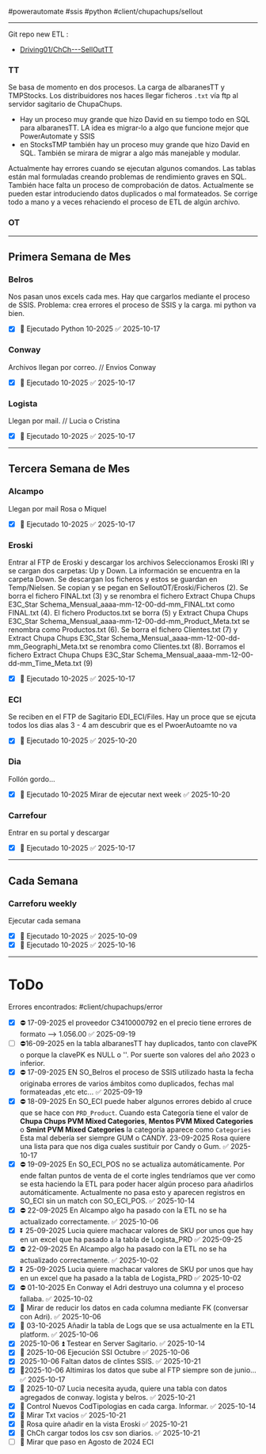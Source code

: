 #powerautomate
#ssis
#python 
#client/chupachups/sellout
___

Git repo new ETL : 
- [Driving01/ChCh---SellOutTT](https://github.com/Driving01/ChCh---SellOutTT)

### TT 
Se basa de momento en dos procesos. La carga de albaranesTT y TMPStocks. Los distribuidores nos haces llegar ficheros `.txt` vía ftp al servidor sagitario de ChupaChups.

- Hay un proceso muy grande que hizo David en su tiempo todo en SQL para albaranesTT. LA idea es migrar-lo a algo que funcione mejor que PowerAutomate y SSIS
- en StocksTMP también hay un proceso muy grande que hizo David en SQL. También se mirara de migrar a algo más manejable y modular.

Actualmente hay errores cuando se ejecutan algunos comandos. Las tablas están mal formuladas creando problemas de rendimiento graves en SQL. También hace falta un proceso de comprobación de datos. Actualmente se pueden estar introduciendo datos duplicados o mal formateados. Se corrige todo a mano y a veces rehaciendo el proceso de ETL de algún archivo.

### OT

___
## Primera Semana de Mes
### Belros
Nos pasan unos excels cada mes. Hay que cargarlos mediante el proceso de SSIS. Problema: crea errores el proceso de SSIS y la carga. mi python va bien.
- [x] 🔺 Ejecutado Python 10-2025 ✅ 2025-10-17
### Conway
Archivos llegan por correo. // Envios Conway
- [x] 🔺 Ejecutado 10-2025 ✅ 2025-10-17
### Logista
Llegan por mail. // Lucia o Cristina
- [x] 🔺 Ejecutado 10-2025 ✅ 2025-10-17
______

## Tercera Semana de Mes
### Alcampo 
Llegan por mail Rosa o Miquel
- [x] 🔺 Ejecutado 10-2025 ✅ 2025-10-17

### Eroski
Entrar al FTP de Eroski y descargar los archivos
Seleccionamos Eroski IRI y se cargan dos carpetas: Up y Down. La información se encuentra en la carpeta Down. Se descargan los ficheros y estos se guardan en Temp/Nielsen. Se copian y se pegan en SelloutOT/Eroski/Ficheros (2).
Se borra el fichero FINAL.txt (3) y se renombra el fichero Extract Chupa Chups E3C_Star Schema_Mensual_aaaa-mm-12-00-dd-mm_FINAL.txt como FINAL.txt (4). El fichero Productos.txt se borra (5) y Extract Chupa Chups E3C_Star Schema_Mensual_aaaa-mm-12-00-dd-mm_Product_Meta.txt se renombra como Productos.txt (6). Se borra el fichero Clientes.txt (7) y Extract Chupa Chups E3C_Star Schema_Mensual_aaaa-mm-12-00-dd-mm_Geographi_Meta.txt se renombra como Clientes.txt (8). Borramos el fichero Extract Chupa Chups E3C_Star Schema_Mensual_aaaa-mm-12-00-dd-mm_Time_Meta.txt (9)

- [x] 🔺 Ejecutado 10-2025 ✅ 2025-10-17

### ECI
Se reciben en el FTP de Sagitario EDI_ECI/Files. Hay un proce que se ejcuta todos los dias alas 3 - 4 am descubrir que es el PwoerAutoamte no va
- [x] 🔺 Ejecutado 10-2025 ✅ 2025-10-20

### Dia
Follón gordo...
- [x] 🔺 Ejecutado 10-2025 Mirar de ejecutar next week ✅ 2025-10-20

### Carrefour
Entrar en su portal y descargar
- [x] 🔺 Ejecutado 10-2025 ✅ 2025-10-17
___
## Cada Semana
### Carreforu weekly
Ejecutar cada semana
- [x] 🔺 Ejecutado 10-2025 ✅ 2025-10-09
- [x] 🔺 Ejecutado 10-2025 ✅ 2025-10-16
___

# ToDo

Errores encontrados: #client/chupachups/error

- [x] ⛔ 17-09-2025 el proveedor C3410000792 en el precio tiene errores de formato --> 1.056.00 ✅ 2025-09-19
- [ ] ⛔16-09-2025 en la tabla albaranesTT hay duplicados, tanto con clavePK o porque la clavePK es NULL o ''. Por suerte son valores del año 2023 o inferior.
- [x] ⛔ 17-09-2025 EN SO_Belros el proceso de SSIS utilizado hasta la fecha originaba errores de varios ámbitos como duplicados, fechas mal formateadas ,etc etc... ✅ 2025-09-19
- [x] ⛔ 18-09-2025 En SO_ECI puede haber algunos errores debido al cruce que se hace con `PRD_Product`. Cuando esta Categoría tiene el valor de **Chupa Chups PVM Mixed Categories**, **Mentos PVM Mixed Categories** o **Smint PVM Mixed Categories** la categoría aparece como `Categories` Esta mal debería ser siempre GUM o CANDY. 23-09-2025 Rosa quiere una lista para que nos diga cuales sustituir por Candy o Gum. ✅ 2025-10-17
- [x] ⛔ 19-09-2025 En SO_ECI_POS no se actualiza automáticamente. Por ende faltan puntos de venta de el corte ingles tendríamos que ver como se esta haciendo la ETL para poder hacer algún proceso para añadirlos automáticamente. Actualmente no pasa esto y aparecen registros en SO_ECI sin un match con SO_ECI_POS. ✅ 2025-10-14
- [x] ⛔ 22-09-2025 En Alcampo algo ha pasado con la ETL no se ha actualizado correctamente. ✅ 2025-10-06
- [x] ⏬ 25-09-2025 Lucia quiere machacar valores de SKU por unos que hay en un excel que ha pasado a la tabla de Logista_PRD ✅ 2025-09-25
- [x] ⛔ 22-09-2025 En Alcampo algo ha pasado con la ETL no se ha actualizado correctamente. ✅ 2025-10-02
- [x] ⏬ 25-09-2025 Lucia quiere machacar valores de SKU por unos que hay en un excel que ha pasado a la tabla de Logista_PRD ✅ 2025-10-02
- [x] ⛔ 01-10-2025 En Conway el Adri destruyo una columna y el proceso fallaba. ✅ 2025-10-02
- [x] 🔁 Mirar de reducir los datos en cada columna mediante FK (conversar con Adri). ✅ 2025-10-06
- [x] 🔼 03-10-2025 Añadir la tabla de Logs que se usa actualmente en la ETL platform. ✅ 2025-10-06
- [x] 2025-10-06 ⏫ Testear en Server Sagitario. ✅ 2025-10-14
- [x] 🔺 2025-10-06 Ejecución SSI Octubre ✅ 2025-10-06
- [x] 2025-10-06 Faltan datos de clintes SSIS. ✅ 2025-10-21
- [x] 🔺2025-10-06 Altimiras los datos que sube al FTP siempre son de junio... ✅ 2025-10-17
- [x] 🔼 2025-10-07 Lucia necesita ayuda, quiere una tabla con datos agregados de conway. logista y belros. ✅ 2025-10-21
- [x] 🔺 Control Nuevos CodTipologias en cada carga. Informar. ✅ 2025-10-14
- [x] 🔺 Mirar Txt vacios ✅ 2025-10-21
- [x] 🔼  Rosa quire añadir en la vista Eroski ✅ 2025-10-21
- [x] 🔺 ChCh cargar todos los csv son diarios. ✅ 2025-10-21
- [ ] 🔼 Mirar que paso en Agosto de 2024 ECI
